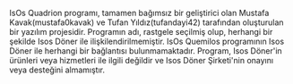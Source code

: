 IsOs Quadrion programı, tamamen bağımsız bir geliştirici olan Mustafa Kavak(mustafa0kavak) ve Tufan Yıldız(tufandayi42) tarafından oluşturulan bir yazılım projesidir. Programın adı, rastgele seçilmiş olup, herhangi bir şekilde Isos Döner ile ilişkilendirilmemiştir.
IsOs Quemilos programının Isos Döner ile herhangi bir bağlantısı bulunmamaktadır. Program, Isos Döner'in ürünleri veya hizmetleri ile ilgili değildir ve Isos Döner Şirketi'nin onayını veya desteğini almamıştır.
